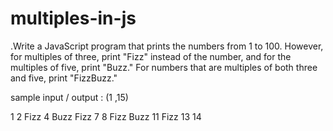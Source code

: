 # multiples-in-js
.Write a JavaScript program that prints the numbers from 1 to 100. However, for multiples of three, print "Fizz" instead of the number, and for the multiples of five, print "Buzz." For numbers that are multiples of both three and five, print "FizzBuzz."

sample input / output :  (1 ,15)

1
2
Fizz
4
Buzz
Fizz
7
8
Fizz
Buzz
11
Fizz
13
14
